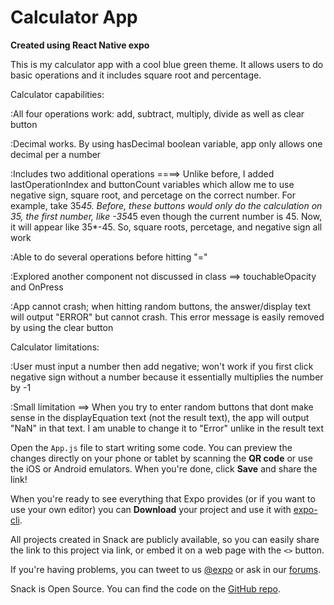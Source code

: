# Calculator App

**Created using React Native expo**

This is my calculator app with a cool blue green theme. It allows users to do basic operations and it includes square root and percentage. 

  Calculator capabilities:
  
  :All four operations work: add, subtract, multiply, divide as well as clear button
  
  :Decimal works. By using hasDecimal boolean variable, app only allows one decimal per a number
  
  :Includes two additional operations ====> Unlike before, I added lastOperationIndex and buttonCount variables which allow me to use negative sign, square root, and percetage on the correct number. For example, take 35*45. Before, these buttons would only do the calculation on 35, the first number, like -35*45 even though the current number is 45. Now, it will appear like 35*-45. So, square roots, percetage, and negative sign all work
  
  :Able to do several operations before hitting "="
  
  :Explored another component not discussed in class ==> touchableOpacity and OnPress
  
  :App cannot crash; when hitting random buttons, the answer/display text will output "ERROR" but cannot crash. This error message is easily removed by using the clear button

  Calculator limitations:
  
  :User must input a number then add negative; won't work if you first click negative sign without a number because it essentially multiplies the number by -1
  
  :Small limitation ==> When you try to enter random buttons that dont make sense in the displayEquation text (not the result text), the app will output "NaN" in that text. I am unable to change it to "Error" unlike in the result text


Open the `App.js` file to start writing some code. You can preview the changes directly on your phone or tablet by scanning the **QR code** or use the iOS or Android emulators. When you're done, click **Save** and share the link!

When you're ready to see everything that Expo provides (or if you want to use your own editor) you can **Download** your project and use it with [expo-cli](https://docs.expo.io/get-started/installation).

All projects created in Snack are publicly available, so you can easily share the link to this project via link, or embed it on a web page with the `<>` button.

If you're having problems, you can tweet to us [@expo](https://twitter.com/expo) or ask in our [forums](https://forums.expo.io/c/snack).

Snack is Open Source. You can find the code on the [GitHub repo](https://github.com/expo/snack).
